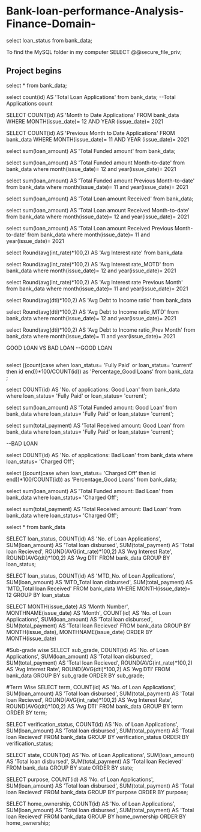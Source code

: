 # Bank-loan-performance-Analysis-Finance-Domain-
select loan_status from bank_data;

To find the MySQL folder in my computer
SELECT @@secure_file_priv;

## Project begins

select * from bank_data;

select count(id) AS 'Total Loan Applications' from bank_data;
--Total Applications count

SELECT COUNT(id) AS 'Month to Date Applications' FROM bank_data 
WHERE MONTH(issue_date)= 12 AND YEAR (issue_date)= 2021 

SELECT COUNT(id) AS 'Previous Month to Date Applications' FROM bank_data 
WHERE MONTH(issue_date)= 11 AND YEAR (issue_date)= 2021 

select sum(loan_amount) AS 'Total Funded amount' from bank_data;

select sum(loan_amount) AS 'Total Funded amount Month-to-date' from bank_data
where month(issue_date)= 12 and year(issue_date)= 2021 

select sum(loan_amount) AS 'Total Funded amount Previous Month-to-date' from bank_data
where month(issue_date)= 11 and year(issue_date)= 2021 

select sum(loan_amount) AS 'Total Loan amount Received' from bank_data;

select sum(loan_amount) AS 'Total Loan amount Received Month-to-date' from bank_data
where month(issue_date)= 12 and year(issue_date)= 2021 

select sum(loan_amount) AS 'Total Loan amount Received Previous Month-to-date' from bank_data
where month(issue_date)= 11 and year(issue_date)= 2021 

select Round(avg(int_rate)*100,2) AS 'Avg Interest rate' from bank_data

select Round(avg(int_rate)*100,2) AS 'Avg Interest rate_MOTD' from bank_data
where month(issue_date)= 12 and year(issue_date)= 2021 

select Round(avg(int_rate)*100,2) AS 'Avg Interest rate Previous Month' from bank_data
where month(issue_date)= 11 and year(issue_date)= 2021 

select Round(avg(dti)*100,2) AS 'Avg Debt to Income ratio' from bank_data

select Round(avg(dti)*100,2) AS 'Avg Debt to Income ratio_MTD' from bank_data
where month(issue_date)= 12 and year(issue_date)= 2021 

select Round(avg(dti)*100,2) AS 'Avg Debt to Income ratio_Prev Month' from bank_data
where month(issue_date)= 11 and year(issue_date)= 2021 

GOOD LOAN VS BAD LOAN
--GOOD LOAN
##
select ((count(case when loan_status= 'Fully Paid' or loan_status= 'current' then id end))*100/COUNT(id)) as 'Percentage_Good Loans' 
 from bank_data
;

select COUNT(id) AS 'No. of applications: Good Loan' from bank_data
where loan_status= 'Fully Paid' or loan_status= 'current';

select sum(loan_amount) AS 'Total Funded amount: Good Loan' from bank_data
where loan_status= 'Fully Paid' or loan_status= 'current';

select sum(total_payment) AS 'Total Received amount: Good Loan' from bank_data
where loan_status= 'Fully Paid' or loan_status= 'current';

--BAD LOAN

select COUNT(id) AS 'No. of applications: Bad Loan' from bank_data
where loan_status= 'Charged Off';

select ((count(case when loan_status= 'Charged Off' then id end))*100/COUNT(id)) as 'Percentage_Good Loans' 
 from bank_data;

select sum(loan_amount) AS 'Total Funded amount:  Bad Loan' from bank_data
where loan_status= 'Charged Off';

select sum(total_payment) AS 'Total Received amount:  Bad Loan' from bank_data
where loan_status= 'Charged Off';

select * from bank_data

SELECT loan_status,
COUNT(id) AS 'No. of Loan Applications',
SUM(loan_amount) AS 'Total loan disbursed',
SUM(total_payment) AS 'Total loan Recieved',
ROUND(AVG(int_rate)*100,2) AS 'Avg Interest Rate',
ROUND(AVG(dti)*100,2) AS 'Avg DTI'
FROM
bank_data
GROUP BY loan_status;

 SELECT loan_status,
    COUNT(id) AS 'MTD_No. of Loan Applications',
    SUM(loan_amount) AS 'MTD_Total loan disbursed',
    SUM(total_payment) AS 'MTD_Total loan Received'
FROM bank_data
WHERE MONTH(issue_date)= 12
GROUP BY loan_status

SELECT 
	MONTH(issue_date) AS 'Month Number',
    MONTHNAME(issue_date) AS 'Month',
    COUNT(id) AS 'No. of Loan Applications',
	SUM(loan_amount) AS 'Total loan disbursed',
	SUM(total_payment) AS 'Total loan Recieved'
FROM
bank_data
GROUP BY 
MONTH(issue_date), MONTHNAME(issue_date)
ORDER BY 
MONTH(issue_date)

#Sub-grade wise
SELECT sub_grade,
COUNT(id) AS 'No. of Loan Applications',
SUM(loan_amount) AS 'Total loan disbursed',
SUM(total_payment) AS 'Total loan Recieved',
ROUND(AVG(int_rate)*100,2) AS 'Avg Interest Rate',
ROUND(AVG(dti)*100,2) AS 'Avg DTI'
FROM
bank_data
GROUP BY sub_grade
ORDER BY sub_grade;


#Term Wise
SELECT term,
COUNT(id) AS 'No. of Loan Applications',
SUM(loan_amount) AS 'Total loan disbursed',
SUM(total_payment) AS 'Total loan Recieved',
ROUND(AVG(int_rate)*100,2) AS 'Avg Interest Rate',
ROUND(AVG(dti)*100,2) AS 'Avg DTI'
FROM
bank_data
GROUP BY term
ORDER BY term;

SELECT verification_status,
COUNT(id) AS 'No. of Loan Applications',
SUM(loan_amount) AS 'Total loan disbursed',
SUM(total_payment) AS 'Total loan Recieved'
FROM
bank_data
GROUP BY verification_status
ORDER BY verification_status;

SELECT state,
COUNT(id) AS 'No. of Loan Applications',
SUM(loan_amount) AS 'Total loan disbursed',
SUM(total_payment) AS 'Total loan Recieved'
FROM
bank_data
GROUP BY state
ORDER BY state;


SELECT purpose,
COUNT(id) AS 'No. of Loan Applications',
SUM(loan_amount) AS 'Total loan disbursed',
SUM(total_payment) AS 'Total loan Recieved'
FROM
bank_data
GROUP BY purpose
ORDER BY purpose;

SELECT home_ownership,
COUNT(id) AS 'No. of Loan Applications',
SUM(loan_amount) AS 'Total loan disbursed',
SUM(total_payment) AS 'Total loan Recieved'
FROM
bank_data
GROUP BY home_ownership
ORDER BY home_ownership;
